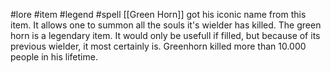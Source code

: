 #lore #item #legend #spell 
[[Green Horn]] got his iconic name from this item. It allows one to summon all the souls it's wielder has killed. The green horn is a legendary item.
It would only be usefull if filled, but because of its previous wielder, it most certainly is. Greenhorn killed more than 10.000 people in his lifetime.